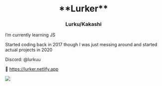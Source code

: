 
<h1 style="text-align: center;">**Lurker**</h1>

<h3 style="text-align: center;">Lurku/Kakashi</h3>

I’m currently learning JS

Started coding back in 2017 though I was just messing around and started actual projects in 2020

Discord: @lurkuu

🔗 https://lurker.netlify.app

![](https://count.getloli.com/get/@Lurku?theme=gelbooru)
